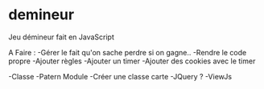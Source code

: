 # demineur
Jeu démineur fait en JavaScript

A Faire : 
-Gérer le fait qu'on sache perdre si on gagne..
-Rendre le code propre
-Ajouter règles
-Ajouter un timer
-Ajouter des cookies avec le timer


-Classe
-Patern Module
-Créer une classe carte
-JQuery ?
-ViewJs